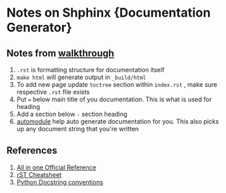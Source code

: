# Notes on Shphinx {Documentation Generator}

## Notes from [walkthrough](https://www.youtube.com/watch?v=LQ6pFgQXQ0Q)
1. `.rst` is formatting structure for documentation itself
1. `make html` will generate output in `_build/html`
1. To add new page update `toctree` section within `index.rst` , make sure respective `.rst` file exists
1. Put `=` below main title of you documentation. This is what is used for heading
1. Add a section below `-` section heading
1. [automodule](http://www.sphinx-doc.org/en/stable/ext/autodoc.html) help auto generate documentation for you. This also picks up any document string that you're written

## References

1. [All in one Official Reference](https://pythonhosted.org/an_example_pypi_project/sphinx.html)
1. [rST Cheatsheet](http://github.com/ralsina/rst-cheatsheet/raw/master/rst-cheatsheet.pdf)
1. [Python Docstring conventions](https://www.python.org/dev/peps/pep-0257/)